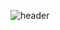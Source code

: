 ![header](https://capsule-render.vercel.app/api?type=waving&color=auto&height=250&section=header&text=SeunghyoJo%20render&fontSize=70)


<!--
**Joseunghyo7742/Joseunghyo7742** is a ✨ _special_ ✨ repository because its `README.md` (this file) appears on your GitHub profile.

Here are some ideas to get you started:

- 🔭 I’m currently working on ...
- 🌱 I’m currently learning ...
- 👯 I’m looking to collaborate on ...
- 🤔 I’m looking for help with ...
- 💬 Ask me about ...
- 📫 How to reach me: ...
- 😄 Pronouns: ...
- ⚡ Fun fact: ...
[![Solved.ac Profile](http://mazassumnida.wtf/api/v2/generate_badge?boj=tmdgy7742)](https://solved.ac/tmdgy7742/)

